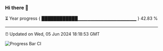 ### Hi there 👋

⏳ Year progress { ████████████▁▁▁▁▁▁▁▁▁▁▁▁▁▁▁▁▁▁ } 42.83 %

---

⏰ Updated on Wed, 05 Jun 2024 18:18:53 GMT

![Progress Bar CI](https://github.com/liununu/liununu/workflows/Progress%20Bar%20CI/badge.svg)

